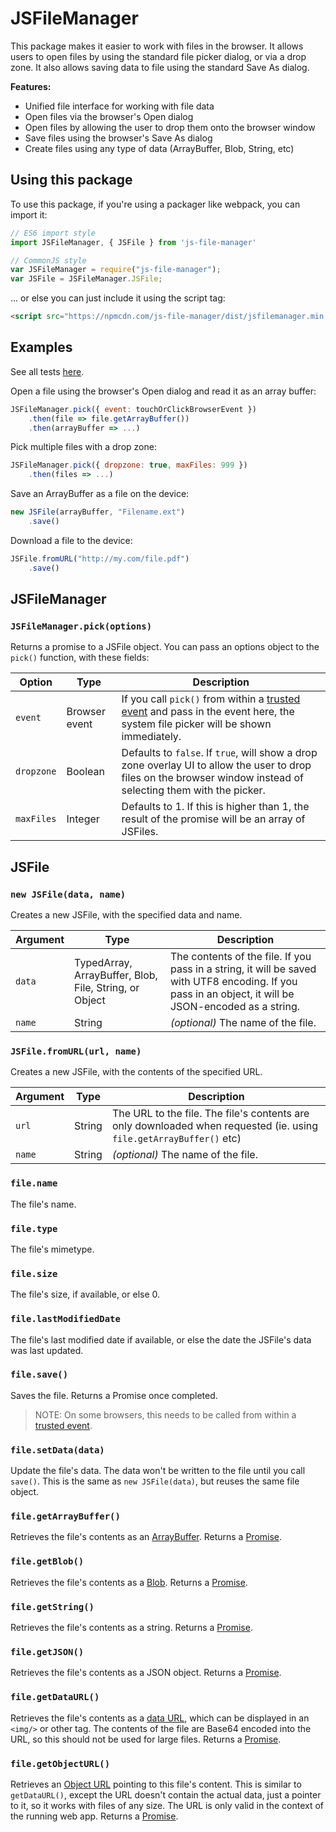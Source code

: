 # JSFileManager

This package makes it easier to work with files in the browser. It allows users to open files by using the standard file picker dialog, or via a drop zone. It also allows saving data to file using the standard Save As dialog.

**Features:**

- Unified file interface for working with file data
- Open files via the browser's Open dialog
- Open files by allowing the user to drop them onto the browser window
- Save files using the browser's Save As dialog
- Create files using any type of data (ArrayBuffer, Blob, String, etc)

## Using this package

To use this package, if you're using a packager like webpack, you can import it:

``` javascript
// ES6 import style
import JSFileManager, { JSFile } from 'js-file-manager'

// CommonJS style
var JSFileManager = require("js-file-manager");
var JSFile = JSFileManager.JSFile;
```

... or else you can just include it using the script tag:

``` html
<script src="https://npmcdn.com/js-file-manager/dist/jsfilemanager.min.js"></script>
```

## Examples

See all tests [here](https://rawgit.com/jjv360/js-file-manager/master/tests.html).

Open a file using the browser's Open dialog and read it as an array buffer:

``` javascript
JSFileManager.pick({ event: touchOrClickBrowserEvent })
    .then(file => file.getArrayBuffer())
	.then(arrayBuffer => ...)
```

Pick multiple files with a drop zone:

``` javascript
JSFileManager.pick({ dropzone: true, maxFiles: 999 })
    .then(files => ...)
```

Save an ArrayBuffer as a file on the device:

``` javascript
new JSFile(arrayBuffer, "Filename.ext")
    .save()
```

Download a file to the device:

``` javascript
JSFile.fromURL("http://my.com/file.pdf")
    .save()
```


## JSFileManager

### `JSFileManager.pick(options)`

Returns a promise to a JSFile object. You can pass an options object to the `pick()` function, with these fields:

Option		| Type				| Description
------------|-------------------|-----------------------
`event` 	| Browser event 	| If you call `pick()` from within a [trusted event] and pass in the event here, the system file picker will be shown immediately.
`dropzone`	| Boolean			| Defaults to `false`. If `true`, will show a drop zone overlay UI to allow the user to drop files on the browser window instead of selecting them with the picker.
`maxFiles`	| Integer			| Defaults to 1. If this is higher than 1, the result of the promise will be an array of JSFiles.


## JSFile

### `new JSFile(data, name)`

Creates a new JSFile, with the specified data and name.

Argument	| Type														| Description
------------|-----------------------------------------------------------|-----------------------
`data`		| TypedArray, ArrayBuffer, Blob, File, String, or Object	| The contents of the file. If you pass in a string, it will be saved with UTF8 encoding. If you pass in an object, it will be JSON-encoded as a string.
`name`		| String													| *(optional)* The name of the file.


### `JSFile.fromURL(url, name)`

Creates a new JSFile, with the contents of the specified URL.

Argument	| Type		| Description
------------|-----------|-----------------------
`url`		| String	| The URL to the file. The file's contents are only downloaded when requested (ie. using `file.getArrayBuffer()` etc)
`name`		| String	| *(optional)* The name of the file.


### `file.name`

The file's name.


### `file.type`

The file's mimetype.


### `file.size`

The file's size, if available, or else 0.


### `file.lastModifiedDate`

The file's last modified date if available, or else the date the JSFile's data was last updated.


### `file.save()`

Saves the file. Returns a Promise once completed.

> NOTE: On some browsers, this needs to be called from within a [trusted event].


### `file.setData(data)`

Update the file's data. The data won't be written to the file until you call `save()`. This is the same as `new JSFile(data)`, but reuses the same file object.


### `file.getArrayBuffer()`

Retrieves the file's contents as an [ArrayBuffer]. Returns a [Promise].


### `file.getBlob()`

Retrieves the file's contents as a [Blob]. Returns a [Promise].


### `file.getString()`

Retrieves the file's contents as a string. Returns a [Promise].


### `file.getJSON()`

Retrieves the file's contents as a JSON object. Returns a [Promise].


### `file.getDataURL()`

Retrieves the file's contents as a [data URL], which can be displayed in an `<img/>` or other tag. The contents of the file are Base64 encoded into the URL, so this should not be used for large files. Returns a [Promise].


### `file.getObjectURL()`

Retrieves an [Object URL] pointing to this file's content. This is similar to `getDataURL()`, except the URL doesn't contain the actual data, just a pointer to it, so it works with files of any size.
The URL is only valid in the context of the running web app. Returns a [Promise].



[ArrayBuffer]: https://developer.mozilla.org/en/docs/Web/JavaScript/Reference/Global_Objects/ArrayBuffer
[Blob]: https://developer.mozilla.org/en/docs/Web/API/Blob
[data URL]: https://developer.mozilla.org/en-US/docs/Web/HTTP/Basics_of_HTTP/Data_URIs
[Object URL]: https://developer.mozilla.org/en-US/docs/Web/API/URL/createObjectURL
[Promise]: https://developer.mozilla.org/en/docs/Web/JavaScript/Reference/Global_Objects/Promise
[trusted event]: https://developer.mozilla.org/en/docs/Web/API/Event/isTrusted
